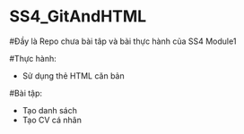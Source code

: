 # SS4_GitAndHTML
#Đầy là Repo chưa bài tâp và bài thực hành của SS4 Module1

#Thực hành:
- Sử dụng thẻ HTML căn bản

#Bài tập:
- Tạo danh sách
- Tạo CV cá nhân
